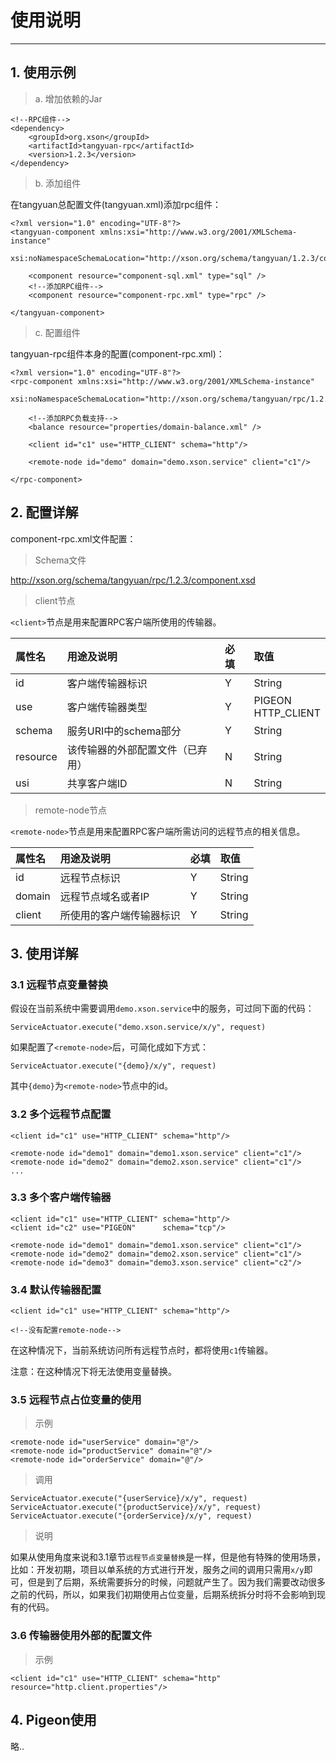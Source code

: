 # 使用说明

---

## 1. 使用示例

> a. 增加依赖的Jar

	<!--RPC组件-->
	<dependency>
		<groupId>org.xson</groupId>
		<artifactId>tangyuan-rpc</artifactId>
		<version>1.2.3</version>
	</dependency>

> b. 添加组件

在tangyuan总配置文件(tangyuan.xml)添加rpc组件：

	<?xml version="1.0" encoding="UTF-8"?>
	<tangyuan-component xmlns:xsi="http://www.w3.org/2001/XMLSchema-instance"
		xsi:noNamespaceSchemaLocation="http://xson.org/schema/tangyuan/1.2.3/component.xsd">
		
		<component resource="component-sql.xml" type="sql" />
		<!--添加RPC组件-->
		<component resource="component-rpc.xml" type="rpc" />
	
	</tangyuan-component>


> c. 配置组件

tangyuan-rpc组件本身的配置(component-rpc.xml)：

	<?xml version="1.0" encoding="UTF-8"?>
	<rpc-component xmlns:xsi="http://www.w3.org/2001/XMLSchema-instance"
		xsi:noNamespaceSchemaLocation="http://xson.org/schema/tangyuan/rpc/1.2.3/component.xsd">

		<!--添加RPC负载支持-->
		<balance resource="properties/domain-balance.xml" />

		<client id="c1" use="HTTP_CLIENT" schema="http"/>
		 
		<remote-node id="demo" domain="demo.xson.service" client="c1"/>
		 
	</rpc-component>

## 2. 配置详解

component-rpc.xml文件配置：

> Schema文件

<http://xson.org/schema/tangyuan/rpc/1.2.3/component.xsd>

> client节点

`<client>`节点是用来配置RPC客户端所使用的传输器。

| 属性名 | 用途及说明 | 必填 | 取值 |
| :-- | :--| :-- | :-- |
| id | 客户端传输器标识 | Y | String |
| use | 客户端传输器类型 | Y | PIGEON<br />HTTP_CLIENT<br /> |
| schema | 服务URI中的schema部分 | Y | String |
| resource | 该传输器的外部配置文件（已弃用） | N | String |
| usi | 共享客户端ID | N | String |

> remote-node节点

`<remote-node>`节点是用来配置RPC客户端所需访问的远程节点的相关信息。

| 属性名 | 用途及说明 | 必填 | 取值 |
| :-- | :--| :-- | :-- |
| id | 远程节点标识 |Y| String |
| domain | 远程节点域名或者IP |Y| String |
| client | 所使用的客户端传输器标识 |Y| String |

## 3. 使用详解

### 3.1 远程节点变量替换

假设在当前系统中需要调用`demo.xson.service`中的服务，可过同下面的代码：

	ServiceActuator.execute("demo.xson.service/x/y", request)

如果配置了`<remote-node>`后，可简化成如下方式：

	ServiceActuator.execute("{demo}/x/y", request)

其中`{demo}`为`<remote-node>`节点中的id。

### 3.2 多个远程节点配置

	<client id="c1" use="HTTP_CLIENT" schema="http"/>
	
	<remote-node id="demo1" domain="demo1.xson.service" client="c1"/>
	<remote-node id="demo2" domain="demo2.xson.service" client="c1"/>
	...

### 3.3 多个客户端传输器

	<client id="c1" use="HTTP_CLIENT" schema="http"/>
	<client id="c2" use="PIGEON" 	  schema="tcp"/>
	
	<remote-node id="demo1" domain="demo1.xson.service" client="c1"/>
	<remote-node id="demo2" domain="demo2.xson.service" client="c1"/>
	<remote-node id="demo3" domain="demo3.xson.service" client="c2"/>

### 3.4 默认传输器配置

	<client id="c1" use="HTTP_CLIENT" schema="http"/>
	
	<!--没有配置remote-node-->

在这种情况下，当前系统访问所有远程节点时，都将使用`c1`传输器。

注意：在这种情况下将无法使用变量替换。

### 3.5 远程节点占位变量的使用

> 示例

	<remote-node id="userService" domain="@"/>
	<remote-node id="productService" domain="@"/>
	<remote-node id="orderService" domain="@"/>

> 调用

	ServiceActuator.execute("{userService}/x/y", request)
	ServiceActuator.execute("{productService}/x/y", request)
	ServiceActuator.execute("{orderService}/x/y", request)

> 说明

如果从使用角度来说和3.1章节`远程节点变量替换`是一样，但是他有特殊的使用场景，比如：开发初期，项目以单系统的方式进行开发，服务之间的调用只需用`x/y`即可，但是到了后期，系统需要拆分的时候，问题就产生了。因为我们需要改动很多之前的代码，所以，如果我们初期使用占位变量，后期系统拆分时将不会影响到现有的代码。

### 3.6 传输器使用外部的配置文件

> 示例

	<client id="c1" use="HTTP_CLIENT" schema="http" resource="http.client.properties"/>

## 4. Pigeon使用

略..